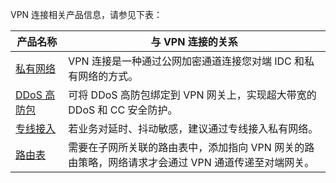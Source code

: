 VPN 连接相关产品信息，请参见下表：

| 产品名称 | 与 VPN 连接的关系 |
|---------|---------|
| [私有网络](https://intl.cloud.tencent.com/document/product/215/535) | VPN 连接是一种通过公网加密通道连接您对端 IDC 和私有网络的方式。 |
| [DDoS 高防包](https://intl.cloud.tencent.com/document/product/215/4958) |可将 DDoS 高防包绑定到 VPN 网关上，实现超大带宽的 DDoS 和 CC 安全防护。 |
| [专线接入](https://intl.cloud.tencent.com/document/product/216) |若业务对延时、抖动敏感，建议通过专线接入私有网络。 |
| [路由表](https://intl.cloud.tencent.com/document/product/215/4954) |需要在子网所关联的路由表中，添加指向 VPN 网关的路由策略，网络请求才会通过 VPN 通道传递至对端网关。 |


